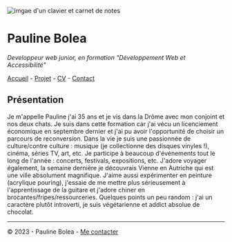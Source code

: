 ![imgae d'un clavier et carnet de notes](https://cdn.discordapp.com/attachments/1208043598558400513/1215577342060003338/image.png?ex=65fd419e&is=65eacc9e&hm=49eb395d3af443bd8ce47c404f203635e72e023da201ef21c55a3df8a0b04373&)

# Pauline Bolea
*Developpeur web junior, en formation "Développement Web et Accessibilité"*

[Accueil](README.md) - [Projet](projets.md) - [CV](CV.md) - [Contact](Contact.md)

## Présentation
Je m'appelle Pauline j'ai 35 ans et je vis dans la Drôme avec mon conjoint et nos deux chats.
Je suis dans cette formation car j'ai vécu un licenciement économique en septembre dernier et j'ai pu avoir l'opportunité de choisir un parcours de reconversion.
Dans la vie je suis une passionnée de culture/contre culture : musique (je collectionne des disques vinyles !), cinéma, séries TV, art, etc.
Je participe à beaucoup d'événements tout le long de l'année : concerts, festivals, expositions, etc.
J'adore voyager également, la semaine dernière je découvrais Vienne en Autriche qui est une ville absolument magnifique.
J'aime aussi expérimenter en peinture (acrylique pouring), j'essaie de me mettre plus sérieusement à l'apprentissage de la guitare et j'adore chiner en brocantes/fripes/ressourceries.
Quelques points un peu random : j'ai un caractère plutôt introverti, je suis végétarienne et addict absolue de chocolat.

---
© 2023 - Pauline Bolea - [Me contacter](Contact.md)
